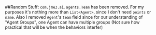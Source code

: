 
##Random Stuff:
`com.jme3.ai.agents.Team` has been removed. For my purposes it's nothing more than `List<Agent>`, since I don't need `points` or `name`.
Also I removed `Agent`'s `team` field since for our understanding of "Agent Groups", one Agent can have multiple groups (Not sure how practical that will be when the behaviors interfer)  
